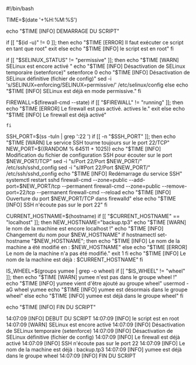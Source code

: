 #!/bin/bash

TIME=$(date '+%H:%M:%S')

echo "$TIME [INFO] DEMARRAGE DU SCRIPT"

if [[ "$(id -u)" != 0 ]]; then
    echo "$TIME [ERROR] Il faut exécuter ce script en tant que root"
    exit
else
    echo "$TIME [INFO] le script est en root"
fi

if [[ "$SELINUX_STATUS" != "permissive" ]]; then
    echo "$TIME [WARN] SELinux est encore activé "
    echo "$TIME [INFO] Désactivation de SELinux temporaire (setenforce)"
    setenforce 0
    echo "$TIME [INFO] Désactivation de SELinux définitive (fichier de config)"
    sed -i 's/SELINUX=enforcing/SELINUX=permissive/' /etc/selinux/config
else
    echo "$TIME [INFO] SELinux est déjà en mode permissive."
fi

FIREWALL=$(firewall-cmd --state)
if [[ "$FIREWALL" != "running" ]]; then
    echo "$TIME [ERROR] Le firewall est pas activé. actives le."
    exit
else
    echo "$TIME [INFO] Le firewall est déjà activé"

    fi

SSH_PORT=$(ss -tuln | grep ':22 ')
if [[ -n "$SSH_PORT" ]]; then
    echo "$TIME [WARN] Le service SSH tourne toujours sur le port 22/TCP"
    NEW_PORT=$((RANDOM % 64511 + 1025))
    echo "$TIME [INFO] Modification du fichier de configuration SSH pour écouter sur le port $NEW_PORT/TCP"
    sed -i "s/Port 22/Port $NEW_PORT/" /etc/ssh/sshd_config
    sed -i "s/#Port 22/Port $NEW_PORT/" /etc/ssh/sshd_config
    echo "$TIME [INFO] Redémarrage du service SSH"
    systemctl restart sshd
    firewall-cmd --zone=public --add-port=$NEW_PORT/tcp --permanent
    firewall-cmd --zone=public --remove-port=22/tcp --permanent
    firewall-cmd --reload
    echo "$TIME [INFO] Ouverture du port $NEW_PORT/TCP dans firewalld"
else
    echo "$TIME [INFO] SSH n'écoute pas sur le port 22"
fi

CURRENT_HOSTNAME=$(hostname)
if [[ "$CURRENT_HOSTNAME" == "localhost" ]]; then
    NEW_HOSTNAME="backup.tp3"
    echo "$TIME [WARN] le nom de la machine est encore localhost !"
    echo "$TIME [INFO] Changement du nom pour $NEW_HOSTNAME"
    if hostnamectl set-hostname "$NEW_HOSTNAME"; then
      echo "$TIME [INFO] Le nom de la machine a été modifié en : $NEW_HOSTNAME"
    else
      echo "$TIME [ERROR] Le nom de la machine n'a pas été modifié."
      exit 1
    fi
    echo "$TIME [INFO] Le nom de la machine est déjà : $CURRENT_HOSTNAME"
fi

IS_WHEEL=$(groups yumee | grep -o wheel)
if [[ "$IS_WHEEL" != "wheel" ]]; then
    echo "$TIME [WARN] yumee n'est pas dans le groupe wheel !"
    echo "$TIME [INFO] yumee vient d'être ajouté au groupe wheel"
    usermod -aG wheel yumee
    echo "$TIME [INFO] yumee est désormais dans le groupe wheel"
else
    echo "$TIME [INFO] yumee est déjà dans le groupe wheel"
fi

echo "$TIME [INFO] FIN DU SCRIPT"


14:07:09 [INFO] DEBUT DU SCRIPT
14:07:09 [INFO] le script est en root
14:07:09 [WARN] SELinux est encore activé
14:07:09 [INFO] Désactivation de SELinux temporaire (setenforce)
14:07:09 [INFO] Désactivation de SELinux définitive (fichier de config)
14:07:09 [INFO] Le firewall est déjà activé
14:07:09 [INFO] SSH n'écoute pas sur le port 22
14:07:09 [INFO] Le nom de la machine est déjà : backup.tp3
14:07:09 [INFO] yumee est déjà dans le groupe wheel
14:07:09 [INFO] FIN DU SCRIPT